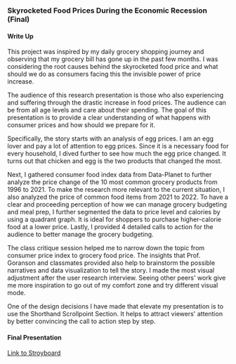 ### Skyrocketed Food Prices During the Economic Recession (Final) 
#### Write Up 

This project was inspired by my daily grocery shopping journey and observing that my grocery bill has gone up in the past few months. 
I was considering the root causes behind the skyrocketed food price and what should we do as consumers facing this 
the invisible power of price increase. 

The audience of this research presentation is those who also experiencing and suffering through the drastic increase in food prices. 
The audience can be from all age levels and care about their spending. 
The goal of this presentation is to provide a clear understanding of what happens with consumer prices and how should we prepare 
for it. 

Specifically, the story starts with an analysis of egg prices. I am an egg lover and pay a lot of attention to egg prices.
Since it is a necessary food for every household, I dived further to see how much the egg price changed. It turns out that chicken
and egg is the two products that changed the most. 

Next, I gathered consumer food index data from Data-Planet to further analyze the price change of the 10 most common grocery products
from 1996 to 2021. To make the research more relevant to the current situation, I also analyzed the price of common food items from
2021 to 2022. To have a clear and proceeding perception of how we can manage grocery budgeting and meal prep, I further segmented the data to price 
level and calories by using a quadrant graph. It is ideal for shoppers to purchase higher-calorie food at a lower price. 
Lastly, I provided 4 detailed calls to action for the audience to better manage the grocery budgeting. 

The class critique session helped me to narrow down the topic from consumer price index to grocery food price. The insights that Prof. Goranson and 
classmates provided also help to brainstorm the possible narratives and data visualization to tell the story. I made the most visual adjustment after the 
user research interview. Seeing other peers' work give me more inspiration to go out of my comfort zone and try different visual mode. 

One of the design decisions I have made that elevate my presentation is to use the Shorthand Scrollpoint Section. It helps to attract viewers' attention by 
better convincing the call to action step by step. 

#### Final Presentation 
[Link to Stroyboard](https://carnegiemellon.shorthandstories.com/skyrocketed-food-prices-during-the-economic-recession/index.html) 


